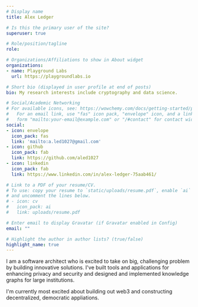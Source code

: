```yaml
---
# Display name
title: Alex Ledger

# Is this the primary user of the site?
superuser: true

# Role/position/tagline
role: 

# Organizations/Affiliations to show in About widget
organizations:
- name: Playground Labs
  url: https://playgroundlabs.io

# Short bio (displayed in user profile at end of posts)
bio: My research interests include cryptography and data science.

# Social/Academic Networking
# For available icons, see: https://wowchemy.com/docs/getting-started/page-builder/#icons
#   For an email link, use "fas" icon pack, "envelope" icon, and a link in the
#   form "mailto:your-email@example.com" or "/#contact" for contact widget.
social:
- icon: envelope
  icon_pack: fas
  link: 'mailto:a.led1027@gmail.com'
- icon: github
  icon_pack: fab
  link: https://github.com/aled1027
- icon: linkedin
  icon_pack: fab
  link: https://www.linkedin.com/in/alex-ledger-75aab461/

# Link to a PDF of your resume/CV.
# To use: copy your resume to `static/uploads/resume.pdf`, enable `ai` icons in `params.toml`, 
# and uncomment the lines below.
# - icon: cv
#   icon_pack: ai
#   link: uploads/resume.pdf

# Enter email to display Gravatar (if Gravatar enabled in Config)
email: ""

# Highlight the author in author lists? (true/false)
highlight_name: true
---
```


I am a software architect who is excited to take on big, challenging problem by building innovative solutions. I've built tools and applications for enhancing privacy and security and designed and implemented  knowledge graphs for large institutions. 

I'm currently most excited about building out web3 and constructing decentralized, democratic appliations.
